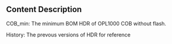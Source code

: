 ## Content Description

COB_min: The minimum BOM HDR of OPL1000 COB without flash.

History: The prevous versions of HDR for reference



